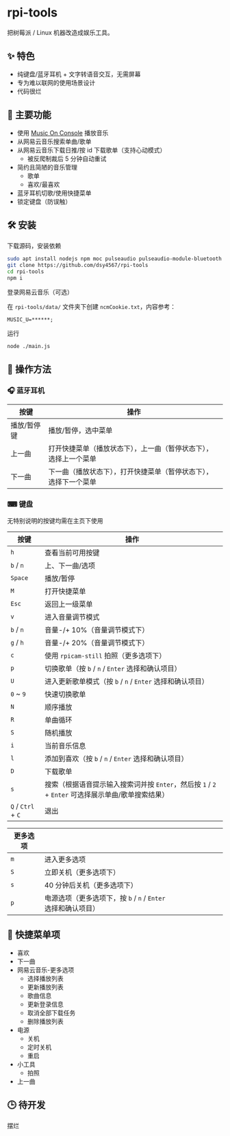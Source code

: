 # rpi-tools

把树莓派 / Linux 机器改造成娱乐工具。

## ✨ 特色

-   纯键盘/蓝牙耳机 + 文字转语音交互，无需屏幕
-   专为难以联网的使用场景设计
-   代码很烂

## 💩 主要功能

-   使用 [Music On Console](https://github.com/jonsafari/mocp) 播放音乐
-   从网易云音乐搜索单曲/歌单
-   从网易云音乐下载日推/按 id 下载歌单（支持心动模式）
    -   被反爬制裁后 5 分钟自动重试
-   简约且简陋的音乐管理
    -   歌单
    -   喜欢/最喜欢
-   蓝牙耳机切歌/使用快捷菜单
-   锁定键盘（防误触）

## 🛠 安装

下载源码，安装依赖

```bash
sudo apt install nodejs npm moc pulseaudio pulseaudio-module-bluetooth bluez espeak cpufrequtils screen ffmpeg
git clone https://github.com/dsy4567/rpi-tools
cd rpi-tools
npm i
```

登录网易云音乐（可选）

在 `rpi-tools/data/` 文件夹下创建 `ncmCookie.txt`，内容参考：

```text
MUSIC_U=******;
```

运行

```bash
node ./main.js
```

## 🕺 操作方法

### 🎧 蓝牙耳机

| 按键        | 操作                                                             |
| ----------- | ---------------------------------------------------------------- |
| 播放/暂停键 | 播放/暂停，选中菜单                                              |
| 上一曲      | 打开快捷菜单（播放状态下），上一曲（暂停状态下），选择上一个菜单 |
| 下一曲      | 下一曲（播放状态下），打开快捷菜单（暂停状态下），选择下一个菜单 |

### ⌨ 键盘

无特别说明的按键均需在主页下使用

| 按键               | 操作                                                                                               |
| ------------------ | -------------------------------------------------------------------------------------------------- |
| `h`                | 查看当前可用按键                                                                                   |
| `b` / `n`          | 上、下一曲/选项                                                                                    |
| `Space`            | 播放/暂停                                                                                          |
| `M`                | 打开快捷菜单                                                                                       |
| `Esc`              | 返回上一级菜单                                                                                     |
| `v`                | 进入音量调节模式                                                                                   |
| `b` / `n`          | 音量-/+ 10%（音量调节模式下）                                                                      |
| `g` / `h`          | 音量-/+ 20%（音量调节模式下）                                                                      |
| `c`                | 使用 `rpicam-still` 拍照（更多选项下）                                                             |
| `p`                | 切换歌单（按 `b` / `n` / `Enter` 选择和确认项目）                                                  |
| `U`                | 进入更新歌单模式（按 `b` / `n` / `Enter` 选择和确认项目）                                          |
| `0` ~ `9`          | 快速切换歌单                                                                                       |
| `N`                | 顺序播放                                                                                           |
| `R`                | 单曲循环                                                                                           |
| `S`                | 随机播放                                                                                           |
| `i`                | 当前音乐信息                                                                                       |
| `l`                | 添加到喜欢（按 `b` / `n` / `Enter` 选择和确认项目）                                                |
| `D`                | 下载歌单                                                                                           |
| `s`                | 搜索（根据语音提示输入搜索词并按 `Enter`，然后按 `1` / `2` + `Enter` 可选择展示单曲/歌单搜索结果） |
| `Q` / `Ctrl` + `C` | 退出                                                                                               |

| 更多选项 |                                                               |
| -------- | ------------------------------------------------------------- |
| `m`      | 进入更多选项                                                  |
| `S`      | 立即关机（更多选项下）                                        |
| `s`      | 40 分钟后关机（更多选项下）                                   |
| `p`      | 电源选项（更多选项下，按 `b` / `n` / `Enter` 选择和确认项目） |

## 📄 快捷菜单项

-   喜欢
-   下一曲
-   网易云音乐-更多选项
    -   选择播放列表
    -   更新播放列表
    -   歌曲信息
    -   更新登录信息
    -   取消全部下载任务
    -   删除播放列表
-   电源
    -   关机
    -   定时关机
    -   重启
-   小工具
    -   拍照
-   上一曲

## 🕒 待开发

摆烂
